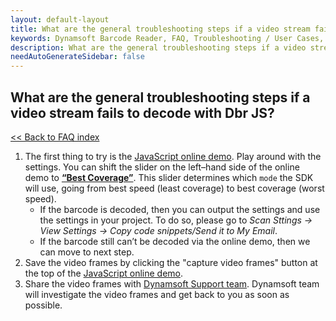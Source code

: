 ```yaml
---
layout: default-layout
title: What are the general troubleshooting steps if a video stream fails to decode with Dbr JS?
keywords: Dynamsoft Barcode Reader, FAQ, Troubleshooting / User Cases, general troubleshooting, decode fails
description: What are the general troubleshooting steps if a video stream fails to decode with Dbr JS?
needAutoGenerateSidebar: false
---
```


## What are the general troubleshooting steps if a video stream fails to decode with Dbr JS?

[<< Back to FAQ index](index.md)

1. The first thing to try is the [JavaScript online demo](https://demo.dynamsoft.com/barcode-reader-js/). Play around with the settings. You can shift the slider on the left–hand side of the online demo to [**“Best Coverage”**](https://www.dynamsoft.com/barcode-reader/programming/javascript/api-reference/BarcodeReader.html?ver=latest#updateruntimesettings). This slider determines which `mode` the SDK will use, going from best speed (least coverage) to best coverage (worst speed).
   - If the barcode is decoded, then you can output the settings and use the settings in your project. To do so, please go to *Scan Sttings → View Settings → Copy code snippets/Send it to My Email*. 
   - If the barcode still can’t be decoded via the online demo, then we can move to next step.
2. Save the video frames by clicking the "capture video frames" button at the top of the [JavaScript online demo](https://demo.dynamsoft.com/barcode-reader-js/). 
3. Share the video frames with [Dynamsoft Support team](https://www.dynamsoft.com/company/contact/). Dynamsoft team will investigate the video frames and get back to you as soon as possible.